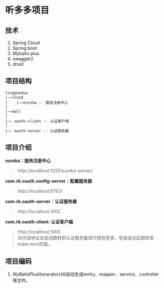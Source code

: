 # 听多多项目  

## 技术  
1. Spring Cloud  
2. Spring boot  
3. Mybatis plus  
4. swagger2  
5. druid  

## 项目结构   
```
tingduoduo  
|——cloud
|    |——eureka -- 服务注册中心
|
|——mall 
|
|—— oauth-client -- 认证客户端
|
|—— oauth-server -- 认证服务器

```

## 项目介绍  
**eureka：服务注册中心**  
> http://localhost:1025/eureka-server/  

**com.rb.oauth.config-server：配置服务器**  
> http://localhost:8763/  

**com.rb.oauth-server：认证服务器**  
> http://localhost:1002  

**com.rb.oauth-client: 认证客户端**
> http://localhost:1003  
> 访问该地址会自动跳转到认证服务器进行授权登录，登录成功后跳转至index.html页面。


## 项目编码  
1. MyBatisPlusGeneratorUtil自动生成entity、mapper、service、controller等文件。  


